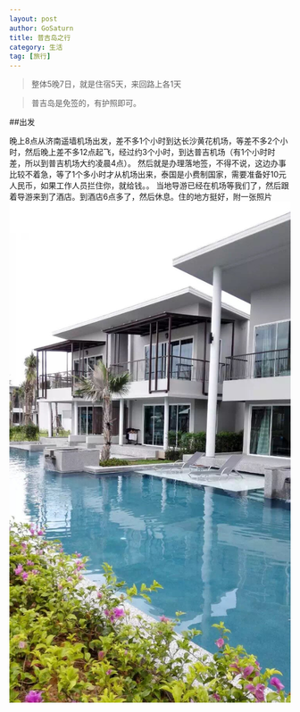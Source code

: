 ```yaml
---
layout: post
author: GoSaturn
title: 普吉岛之行
category: 生活
tag: [旅行]
---
```


>整体5晚7日，就是住宿5天，来回路上各1天

>普吉岛是免签的，有护照即可。

##出发

晚上8点从济南遥墙机场出发，差不多1个小时到达长沙黄花机场，等差不多2个小时，然后晚上差不多12点起飞，经过约3个小时，到达普吉机场（有1个小时时差，所以到普吉机场大约凌晨4点）。
然后就是办理落地签，不得不说，这边办事比较不着急，等了1个多小时才从机场出来，泰国是小费制国家，需要准备好10元人民币，如果工作人员拦住你，就给钱。。
当地导游已经在机场等我们了，然后跟着导游来到了酒店。到酒店6点多了，然后休息。住的地方挺好，附一张照片
![Alt text](/public/img/phuket_hotel1.JPG)

